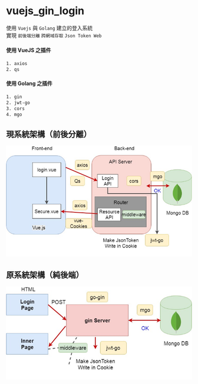 # vuejs_gin_login
使用 `Vuejs` 與 `Golang` 建立的登入系統  
實現 `前後端分離` `跨網域存取` `Json Token Web`  

#### 使用 VueJS 之插件
    1. axios
    2. qs
    
#### 使用 Golang 之插件
    1. gin
    2. jwt-go
    3. cors
    4. mgo
    
## 現系統架構（前後分離）
![image](https://github.com/KS-Jin/vuejs_gin_login/blob/master/img/vue_gin.jpg)   

## 原系統架構（純後端）
![image](https://github.com/KS-Jin/vuejs_gin_login/blob/master/img/jwt_gin.jpg)
